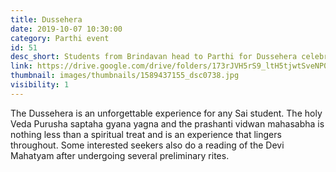 ```yaml
---
title: Dussehera
date: 2019-10-07 10:30:00
category: Parthi event
id: 51
desc_short: Students from Brindavan head to Parthi for Dussehera celebrations. In the morning the Maha Yagnam will be followed by mangalarati. In the evening Prashanti Vidwan Maha Sabha will  be held in Sai Kulwant Hall.
link: https://drive.google.com/drive/folders/173rJVH5rS9_ltH5tjwtSveNP06c1tnse
thumbnail: images/thumbnails/1589437155_dsc0738.jpg
visibility: 1
---
```


The Dussehera is an unforgettable experience for any Sai student. The holy Veda Purusha saptaha gyana yagna and the prashanti vidwan mahasabha is nothing less than a spiritual treat and is an experience that lingers throughout. Some interested seekers also do a reading of the Devi Mahatyam after undergoing several preliminary rites.